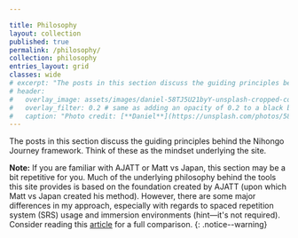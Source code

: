 ```yaml
---

title: Philosophy
layout: collection
published: true
permalink: /philosophy/
collection: philosophy
entries_layout: grid
classes: wide
# excerpt: "The posts in this section discuss the guiding principles behind the Nihongo Journey framework. Think of these as the mindset underlying the site."
# header:
#   overlay_image: assets/images/daniel-58TJ5U21byY-unsplash-cropped-compressed.jpg
#   overlay_filter: 0.2 # same as adding an opacity of 0.2 to a black background
#   caption: "Photo credit: [**Daniel**](https://unsplash.com/photos/58TJ5U21byY)"
---
```

The posts in this section discuss the guiding principles behind the Nihongo Journey framework. Think of these as the mindset underlying the site.

**Note:** If you are familiar with AJATT or Matt vs Japan, this section may be a bit repetitive for you. Much of the underlying philosophy behind the tools this site provides is based on the foundation created by AJATT (upon which Matt vs Japan created his method). However, there are some major differences in my approach, especially with regards to spaced repetition system (SRS) usage and immersion environments (hint—it's not required). Consider reading this [article](AJATT-lite) for a full comparison. 
{: .notice--warning}